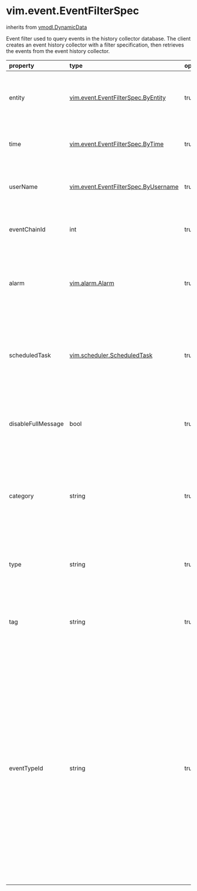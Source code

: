 vim.event.EventFilterSpec
=========================
inherits from [vmodl.DynamicData](docs/vmodl.DynamicData.md)


Event filter used to query events in the history collector database.   The client creates an event history collector with a filter specification,   then retrieves the events from the event history collector.

| property | type | optional | priv | desc |
|:---------|:-----|:---------|:-----|:-----|
| entity | [vim.event.EventFilterSpec.ByEntity](vim.event.EventFilterSpec.ByEntity.md "vim.event.EventFilterSpec.ByEntity") | true | None | The filter specification for retrieving events by managed entity.   If the property is not set, then events attached to all managed entities   are collected. |
| time | [vim.event.EventFilterSpec.ByTime](vim.event.EventFilterSpec.ByTime.md "vim.event.EventFilterSpec.ByTime") | true | None | The filter specification for retrieving tasks by time.   If the property is not set, then events with any time stamp are collected. |
| userName | [vim.event.EventFilterSpec.ByUsername](vim.event.EventFilterSpec.ByUsername.md "vim.event.EventFilterSpec.ByUsername") | true | None | The filter specification for retrieving events by username.   If the property is not set, then events belonging to any user are collected. |
| eventChainId | int | true | None | The filter specification for retrieving events by chain ID.   If the property is not set, events with any chain ID are collected. |
| alarm | [vim.alarm.Alarm](vim.alarm.Alarm.md "vim.alarm.Alarm") | true | None | This property, if set, limits the set of collected events to those   associated with the specified alarm.   If the property is not set, events are collected regardless of their   association with alarms. |
| scheduledTask | [vim.scheduler.ScheduledTask](vim.scheduler.ScheduledTask.md "vim.scheduler.ScheduledTask") | true | None | This property, if set, limits the set of collected events to those   associated with the specified scheduled task.   If the property is not set, events are collected regardless of their   association with any scheduled task. |
| disableFullMessage | bool | true | None | Flag to specify whether or not to prepare the full formatted message   for each event.   If the property is not set, the collected events do not include   the full formatted message. |
| category | string | true | None | This property, if set, limits the set of collected events to those   associated with the specified category.   If the property is not set, events are collected regardless of their   association with any category.     "category" here is the same as Event.severity. |
| type | string | true | None | This property, if set, limits the set of collected events to those  specified types.  If the property is not set, events are collected regardless of their  types. |
| tag | string | true | None | This property, if set, limits the set of filtered events to those that  have it. If not set, or the size of it 0, the tag of an event is  disregarded. A blank string indicates events without tags. |
| eventTypeId | string | true | None | This property, if set, limits the set of collected events to those  specified types.  <p>  Note: if both <a href="vim.event.EventFilterSpec.md#eventTypeId">eventTypeId</a> and <a href="vim.event.EventFilterSpec.md#type">type</a> are specified, an  exception may be thrown by <a href="vim.event.EventManager.md#createCollector">CreateCollectorForEvents</a>.  <p>  The semantics of how eventTypeId matching is done is as follows:  <ul>  <li>If the event being collected is of type <a href="vim.event.EventEx.md">EventEx</a>  or <a href="vim.event.ExtendedEvent.md">ExtendedEvent</a>, then we match against the  <code>eventTypeId</code> (for <code>EventEx</code>) or  <code>eventId</code> (for <code>ExtendedEvent</code>) member of the Event.  <li>Otherwise, we match against the type of the Event itself.  </ul>    If neither this property, nor <code>type</code>, is set, events are  collected regardless of their types. |


